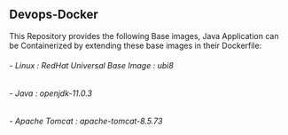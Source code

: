 ## Devops-Docker
This Repository provides the following Base images, Java Application can be Containerized by extending these base images in their Dockerfile:
  ###### - Linux : RedHat Universal Base Image : ubi8
  ###### - Java : openjdk-11.0.3
  ###### - Apache Tomcat : apache-tomcat-8.5.73
